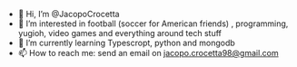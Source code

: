 - 👋 Hi, I’m @JacopoCrocetta
- 👀 I’m interested in football (soccer for American friends) , programming, yugioh, video games and everything around tech stuff
- 🌱 I’m currently learning Typescropt, python and mongodb
- 📫 How to reach me: send an email on jacopo.crocetta98@gmail.com

<!---
JacopoCrocetta/JacopoCrocetta is a ✨ special ✨ repository because its `README.md` (this file) appears on your GitHub profile.
You can click the Preview link to take a look at your changes.
--->
